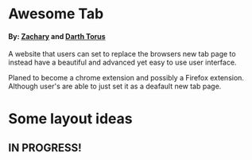 # Awesome Tab
#### By: [Zachary](https://twitter.com/zacimac) and [Darth Torus](https://twitter.com/Darth_Torus)
A website that users can set to replace the browsers new tab page to instead have a beautiful and advanced yet easy to use user interface.

Planed to become a chrome extension and possibly a Firefox extension. Although user's are able to just set it as a deafault new tab page.

# Some layout ideas
## IN PROGRESS!
